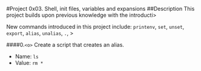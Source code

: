 #Project 0x03. Shell, init files, variables and expansions
##Description
This project builds upon previous knowledge with the introducti>

New commands introduced in this project include:
`printenv`, `set`, `unset`, `export`, `alias`, `unalias`, `.`, >

####0.`<o>`
Create a script that creates an alias.
- Name: `ls`
- Value: `rm *`


